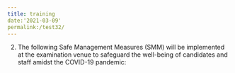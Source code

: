 ```yaml
---
title: training
date:'2021-03-09'
permalink:/test32/
---
```




2.	The following Safe Management Measures (SMM) will be implemented at the examination venue to safeguard the well-being of candidates and staff amidst the COVID-19 pandemic:
